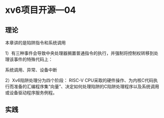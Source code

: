 # xv6项目开源—04

## 理论

本章讲的是陷阱指令和系统调用

1）有三种事件会导致中央处理器搁置普通指令的执行，并强制将控制权转移到处理该事件的特殊代码上：

系统调用、异常、设备中断

2）Xv6陷阱处理分为四个阶段： RISC-V CPU采取的硬件操作、为内核C代码执行而准备的汇编程序集“向量”、决定如何处理陷阱的C陷阱处理程序以及系统调用或设备驱动程序服务例程。





## 实践